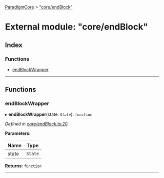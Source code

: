 [ParadigmCore](../README.md) > ["core/endBlock"](../modules/_core_endblock_.md)

# External module: "core/endBlock"

## Index

### Functions

* [endBlockWrapper](_core_endblock_.md#endblockwrapper)

---

## Functions

<a id="endblockwrapper"></a>

###  endBlockWrapper

▸ **endBlockWrapper**(state: *`State`*): `function`

*Defined in [core/endBlock.ts:20](https://github.com/paradigmfoundation/paradigmcore/blob/a5bd142/src/core/endBlock.ts#L20)*

**Parameters:**

| Name | Type |
| ------ | ------ |
| state | `State` |

**Returns:** `function`

___

